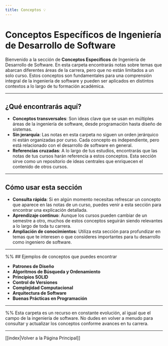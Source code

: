 ```yaml
---
title: Conceptos 💡
---
```


# Conceptos Específicos de Ingeniería de Desarrollo de Software

Bienvenido a la sección de **Conceptos Específicos** de Ingeniería de Desarrollo de Software. En esta carpeta encontrarás notas sobre temas que abarcan diferentes áreas de la carrera, pero que no están limitados a un solo curso. Estos conceptos son fundamentales para una comprensión integral de la ingeniería de software y pueden ser aplicados en distintos contextos a lo largo de tu formación académica.

---

## ¿Qué encontrarás aquí?

- **Conceptos transversales**: Son ideas clave que se usan en múltiples áreas de la ingeniería de software, desde programación hasta diseño de sistemas.
- **Sin jerarquía**: Las notas en esta carpeta no siguen un orden jerárquico ni están organizadas por curso. Cada concepto es independiente, pero está relacionado con el desarrollo de software en general.
- **Referencias cruzadas**: A lo largo de tus estudios, encontrarás que las notas de tus cursos harán referencia a estos conceptos. Esta sección sirve como un repositorio de ideas centrales que enriquecen el contenido de otros cursos.

---

## Cómo usar esta sección

- **Consulta rápida**: Si en algún momento necesitas refrescar un concepto que aparece en las notas de un curso, puedes venir a esta sección para encontrar una explicación detallada.
- **Aprendizaje continuo**: Aunque los cursos pueden cambiar de un semestre a otro, muchos de estos conceptos seguirán siendo relevantes a lo largo de toda tu carrera.
- **Ampliación de conocimientos**: Utiliza esta sección para profundizar en temas que te interesen o que consideres importantes para tu desarrollo como ingeniero de software.

---

%% ## Ejemplos de conceptos que puedes encontrar

- **Patrones de Diseño**
- **Algoritmos de Búsqueda y Ordenamiento**
- **Principios SOLID**
- **Control de Versiones**
- **Complejidad Computacional**
- **Arquitectura de Software**
- **Buenas Prácticas en Programación**

---
 %%
Esta carpeta es un recurso en constante evolución, al igual que el campo de la ingeniería de software. No dudes en volver a menudo para consultar y actualizar los conceptos conforme avances en tu carrera.

---

[[index|Volver a la Página Principal]]
